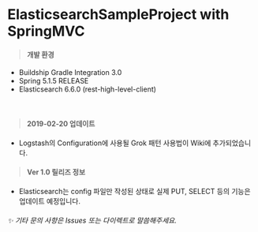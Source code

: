 # ElasticsearchSampleProject with SpringMVC 

> #### 개발 환경
* Buildship Gradle Integration 3.0
* Spring 5.1.5 RELEASE
* Elasticsearch 6.6.0 (rest-high-level-client)

<br/>

> #### 2019-02-20 업데이트
* Logstash의 Configuration에 사용될 Grok 패턴 사용법이 Wiki에 추가되었습니다.

> #### Ver 1.0 릴리즈 정보
* Elasticsearch는 config 파일만 작성된 상태로 실제 PUT, SELECT 등의 기능은 업데이트 예정입니다.

###### :sparkles: 기타 문의 사항은 Issues 또는 다이렉트로 말씀해주세요. 
